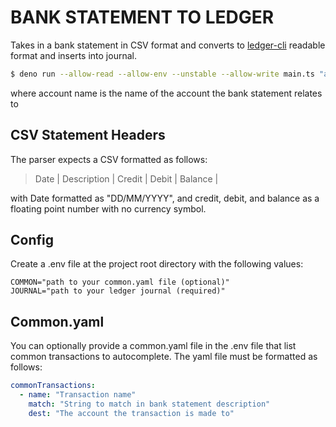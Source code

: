 # BANK STATEMENT TO LEDGER

Takes in a bank statement in CSV format and converts to
[ledger-cli](https://www.ledger-cli.org/) readable format and inserts into
journal.

```bash
$ deno run --allow-read --allow-env --unstable --allow-write main.ts "account:name"
```

where account name is the name of the account the bank statement relates to

## CSV Statement Headers

The parser expects a CSV formatted as follows:

> Date | Description | Credit | Debit | Balance |

with Date formatted as "DD/MM/YYYY", and credit, debit, and balance as a
floating point number with no currency symbol.

## Config

Create a .env file at the project root directory with the following values:

```
COMMON="path to your common.yaml file (optional)"
JOURNAL="path to your ledger journal (required)"
```

## Common.yaml

You can optionally provide a common.yaml file in the .env file that list common
transactions to autocomplete. The yaml file must be formatted as follows:

```yaml
commonTransactions:
  - name: "Transaction name"
    match: "String to match in bank statement description"
    dest: "The account the transaction is made to"
```
